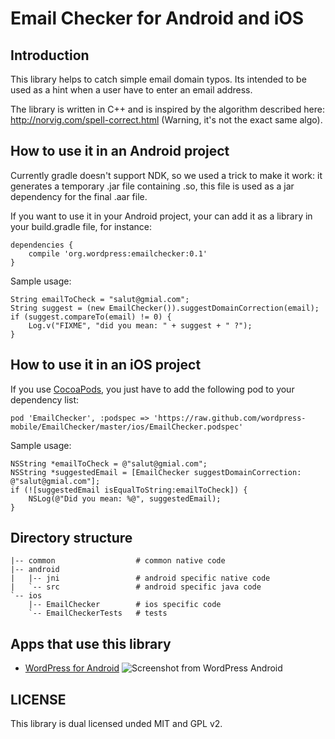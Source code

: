 # Email Checker for Android and iOS

## Introduction

This library helps to catch simple email domain typos. Its intended to
be used as a hint when a user have to enter an email address.

The library is written in C++ and is inspired by the algorithm
described here: http://norvig.com/spell-correct.html (Warning, it's
not the exact same algo).

## How to use it in an Android project

Currently gradle doesn't support NDK, so we used a trick to make it
work: it generates a temporary .jar file containing .so, this file is
used as a jar dependency for the final .aar file.

If you want to use it in your Android project, your can add it as a
library in your build.gradle file, for instance:

    dependencies {
        compile 'org.wordpress:emailchecker:0.1'
    }

Sample usage:

    String emailToCheck = "salut@gmial.com";
    String suggest = (new EmailChecker()).suggestDomainCorrection(email);
    if (suggest.compareTo(email) != 0) {
        Log.v("FIXME", "did you mean: " + suggest + " ?");
    }

## How to use it in an iOS project

If you use [CocoaPods][1], you just have to add the following pod to
your dependency list:

    pod 'EmailChecker', :podspec => 'https://raw.github.com/wordpress-mobile/EmailChecker/master/ios/EmailChecker.podspec'

Sample usage:

    NSString *emailToCheck = @"salut@gmial.com";
    NSString *suggestedEmail = [EmailChecker suggestDomainCorrection: @"salut@gmial.com"];
    if (![suggestedEmail isEqualToString:emailToCheck]) {
        NSLog(@"Did you mean: %@", suggestedEmail);
    }

## Directory structure

    |-- common                  # common native code
    |-- android
    |   |-- jni                 # android specific native code
    |   `-- src                 # android specific java code
    `-- ios
        |-- EmailChecker        # ios specific code
        `-- EmailCheckerTests   # tests

## Apps that use this library

- [WordPress for Android][2]
![Screenshot from WordPress Android](https://i.cloudup.com/2uXxK9muFu.png)

## LICENSE

This library is dual licensed unded MIT and GPL v2.

[1]: http://cocoapods.org
[2]: https://github.com/wordpress-mobile/WordPress-Android
